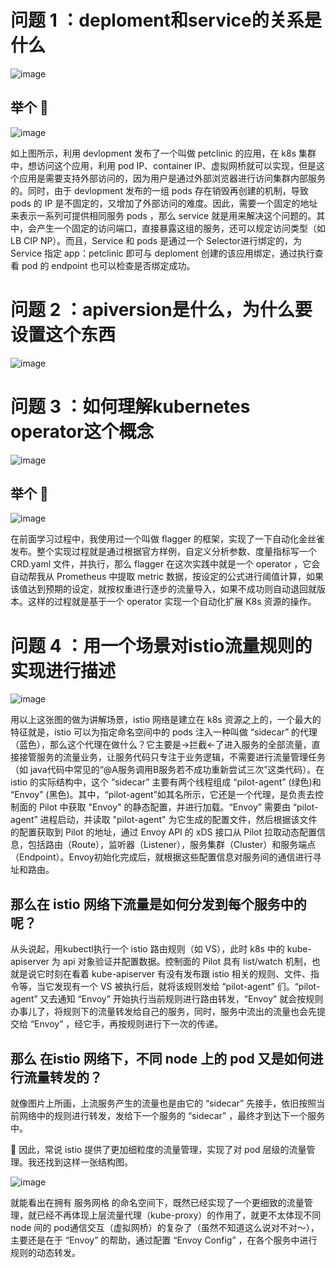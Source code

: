 # 问题 1 ：deploment和service的关系是什么

![image](https://github.com/zyx8629/-ISTIO/blob/main/images/Question-1.jpeg)

## 举个 🌰 

![image](https://github.com/zyx8629/-ISTIO/blob/main/images/%E6%88%AA%E5%B1%8F2020-11-24%20%E4%B8%8A%E5%8D%8810.04.03.png)

   如上图所示，利用 devlopment 发布了一个叫做 petclinic 的应用，在 k8s 集群中，想访问这个应用，利用 pod IP、container IP、虚拟网桥就可以实现，但是这个应用是需要支持外部访问的，因为用户是通过外部浏览器进行访问集群内部服务的。同时，由于 devlopment 发布的一组 pods 存在销毁再创建的机制，导致 pods 的 IP 是不固定的，又增加了外部访问的难度。因此，需要一个固定的地址来表示一系列可提供相同服务 pods ，那么 service 就是用来解决这个问题的。其中，会产生一个固定的访问端口，直接暴露这组的服务，还可以规定访问类型（如 LB CIP NP）。而且，Service 和 pods 是通过一个 Selector进行绑定的，为 Service 指定 app：petclinic 即可与 deploment 创建的该应用绑定，通过执行查看 pod 的 endpoint 也可以检查是否绑定成功。
 
# 问题 2 ：apiversion是什么，为什么要设置这个东西

![image](https://github.com/zyx8629/-ISTIO/blob/main/images/Question-2.png)

# 问题 3 ：如何理解kubernetes operator这个概念

![image](https://github.com/zyx8629/-ISTIO/blob/main/images/Question-3.png)

## 举个 🌰

![image](https://github.com/zyx8629/-ISTIO/blob/main/images/flagger-canary-overview.png)

   在前面学习过程中，我使用过一个叫做 flagger 的框架，实现了一下自动化金丝雀发布。整个实现过程就是通过根据官方样例，自定义分析参数、度量指标写一个 CRD.yaml 文件，并执行，那么 flagger 在这次实践中就是一个 operator ，它会自动帮我从 Prometheus 中提取 metric 数据，按设定的公式进行阈值计算，如果该值达到预期的设定，就按权重进行逐步的流量导入，如果不成功则自动退回就版本。这样的过程就是基于一个 operator 实现一个自动化扩展 K8s 资源的操作。

# 问题 4 ：用一个场景对istio流量规则的实现进行描述 

![image](https://github.com/zyx8629/-ISTIO/blob/main/images/Question-4.png)

   用以上这张图的做为讲解场景，istio 网络是建立在 k8s 资源之上的，一个最大的特征就是，istio 可以为指定命名空间中的 pods 注入一种叫做 “sidecar” 的代理（蓝色），那么这个代理在做什么？它主要是->拦截<-了进入服务的全部流量，直接接管服务的流量业务，让服务代码只专注于业务逻辑，不需要进行流量管理任务（如 java代码中常见的“@A服务调用B服务若不成功重新尝试三次”这类代码）。在 istio 的实际结构中，这个 “sidecar” 主要有两个线程组成 “pilot-agent” (绿色)和 “Envoy” (黑色)。其中，“pilot-agent”如其名所示，它还是一个代理，是负责去控制面的 Pilot 中获取 "Envoy" 的静态配置，并进行加载。“Envoy” 需要由 “pilot-agent” 进程启动，并读取 "pilot-agent" 为它生成的配置文件，然后根据该文件的配置获取到 Pilot 的地址，通过 Envoy API 的 xDS 接口从 Pilot 拉取动态配置信息，包括路由（Route），监听器（Listener），服务集群（Cluster）和服务端点（Endpoint）。Envoy初始化完成后，就根据这些配置信息对服务间的通信进行寻址和路由。
   
## 那么在 istio 网络下流量是如何分发到每个服务中的呢？
   
   从头说起，用kubectl执行一个 istio 路由规则（如 VS），此时 k8s 中的 kube-apiserver 为 api 对象验证并配置数据。控制面的 Pilot 具有 list/watch 机制，也就是说它时刻在看着 kube-apiserver 有没有发布跟 istio 相关的规则、文件、指令等，当它发现有一个 VS 被执行后，就将该规则发给 “pilot-agent” 们。“pilot-agent” 又去通知 “Envoy” 开始执行当前规则进行路由转发，“Envoy” 就会按规则办事儿了，将规则下的流量转发给自己的服务，同时，服务中流出的流量也会先提交给 “Envoy” ，经它手，再按规则进行下一次的传递。
   
## 那么 在istio 网络下，不同 node 上的 pod 又是如何进行流量转发的？
  
  就像图片上所画，上流服务产生的流量也是由它的 “sidecar” 先接手，依旧按照当前网络中的规则进行转发，发给下一个服务的 “sidecar” ，最终才到达下一个服务中。
  
  🌟  因此，常说 istio 提供了更加细粒度的流量管理，实现了对 pod 层级的流量管理。我还找到这样一张结构图。
  
  ![image](https://github.com/zyx8629/-ISTIO/blob/main/images/mesh.jpeg)
  
  就能看出在拥有 服务网格 的命名空间下，既然已经实现了一个更细致的流量管理，就已经不再体现上层流量代理（kube-proxy）的作用了，就更不太体现不同 node 间的 pod通信交互（虚拟网桥）的复杂了（虽然不知道这么说对不对～），主要还是在于 “Envoy” 的帮助，通过配置 “Envoy Config” ，在各个服务中进行规则的动态转发。
  
  
  
 
   
   
